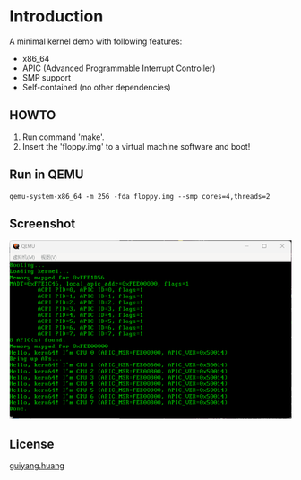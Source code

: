 # Introduction

A minimal kernel demo with following features:

- x86_64
- APIC (Advanced Programmable Interrupt Controller)
- SMP support
- Self-contained (no other dependencies)

## HOWTO
    
1. Run command 'make'.
2. Insert the 'floppy.img' to a virtual machine software and boot!


## Run in QEMU
```
qemu-system-x86_64 -m 256 -fda floppy.img --smp cores=4,threads=2
```

## Screenshot

![](screenshot.png)

## License

[guiyang.huang](mailto:guiyang.huang@gmail.com)

